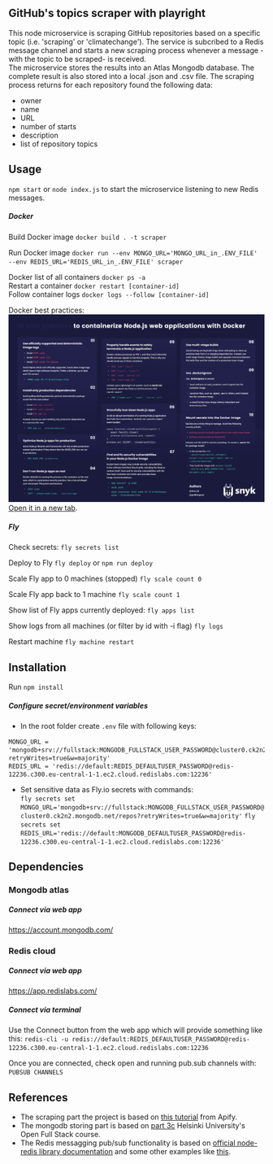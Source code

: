 ## GitHub's topics scraper with playright

This node microservice is scraping GitHub repositories based on a specific topic (i.e. 'scraping' or 'climatechange').
The service is subcribed to a Redis message channel and starts a new scraping process whenever a message -with the topic to be scraped- is received.   
The microservice stores the results into an Atlas Mongodb database. The complete result is also stored into a local .json and .csv file. 
The scraping process returns for each repository found the following data: 
- owner
- name
- URL
- number of starts
- description
- list of repository topics

## Usage

`npm start` or `node index.js` to start the microservice listening to new Redis messages.

##### Docker 

Build Docker image
`docker build . -t scraper`

Run Docker image
`docker run --env MONGO_URL='MONGO_URL_in_.ENV_FILE' --env REDIS_URL='REDIS_URL_in_.ENV_FILE' scraper`

Docker list of all containers `docker ps -a`  
Restart a container `docker restart [container-id]`  
Follow container logs `docker logs --follow [container-id]`

Docker best practices:
![Docker best practices](./documentation/NodeJS-CheatSheet_page-0001.jpg)[Open it in a new tab](https://res.cloudinary.com/snyk/images/v1/wordpress-sync/NodeJS-CheatSheet/NodeJS-CheatSheet.pdf).

##### Fly

Check secrets:
`fly secrets list`

Deploy to Fly
`fly deploy` or `npm run deploy`

Scale Fly app to 0 machines (stopped)
`fly scale count 0`

Scale Fly app back to 1 machine
`fly scale count 1`

Show list of Fly apps currently deployed:
`fly apps list`

Show logs from all machines (or filter by id with -i flag)
`fly logs`

Restart machine
`fly machine restart`

## Installation

Run `npm install`

##### Configure secret/environment variables

- In the root folder create `.env` file with following keys:   
```
MONGO_URL = 'mongodb+srv://fullstack:MONGODB_FULLSTACK_USER_PASSWORD@cluster0.ck2n2.mongodb.net/repos?retryWrites=true&w=majority'
REDIS_URL = 'redis://default:REDIS_DEFAULTUSER_PASSWORD@redis-12236.c300.eu-central-1-1.ec2.cloud.redislabs.com:12236'
```  
- Set sensitive data as Fly.io secrets with commands:   
`fly secrets set MONGO_URL='mongodb+srv://fullstack:MONGODB_FULLSTACK_USER_PASSWORD@cluster0.ck2n2.mongodb.net/repos?retryWrites=true&w=majority'`
`fly secrets set REDIS_URL='redis://default:MONGODB_DEFAULTUSER_PASSWORD@redis-12236.c300.eu-central-1-1.ec2.cloud.redislabs.com:12236'`

## Dependencies

### Mongodb atlas

##### Connect via web app
https://account.mongodb.com/

### Redis cloud

##### Connect via web app

https://app.redislabs.com/ 

##### Connect via terminal
Use the Connect button from the web app which will provide something like this:
`redis-cli -u redis://default:REDIS_DEFAULTUSER_PASSWORD@redis-12236.c300.eu-central-1-1.ec2.cloud.redislabs.com:12236`

Once you are connected, check open and running pub.sub channels with:
`PUBSUB CHANNELS`

## References

- The scraping part the project is based on [this tutorial](https://blog.apify.com/how-to-scrape-the-web-with-playwright-ece1ced75f73/) from Apify.
- The mongodb storing part is based on [part 3c](https://fullstackopen.com/en/part3/saving_data_to_mongo_db#mongo-db) Helsinki University's Open Full Stack course.   
- The Redis messagging pub/sub functionality is based on [official node-redis library documentation](https://github.com/redis/node-redis/blob/master/docs/pub-sub.md) and some other examples like [this](https://blog.logrocket.com/using-redis-pub-sub-node-js/).